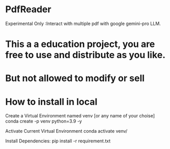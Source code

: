 # PdfReader
Experimental Only :Interact with multiple pdf with google gemini-pro LLM.

# This a a education project, you are free to use and distribute as you like.
# But not allowed to modify or sell

# How to install in local
Create a Virtual Environment named venv [or any name of your choise]
conda create -p venv python=3.9 -y


Activate Current Virtual Environment
conda activate venv/

Install Dependencies:
pip install -r requirement.txt



